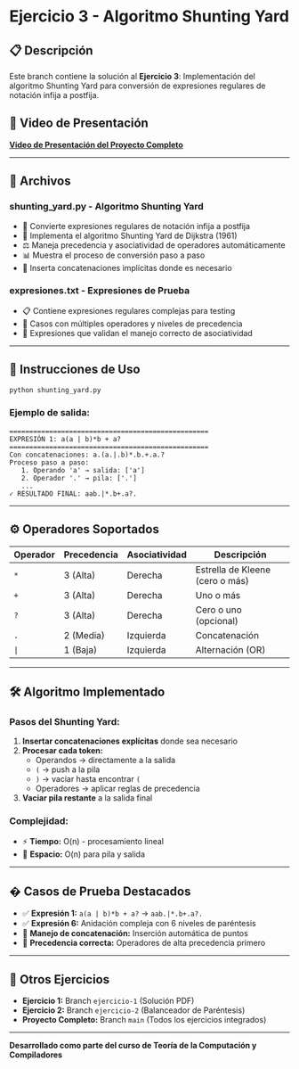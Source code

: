 # Ejercicio 3 - Algoritmo Shunting Yard

## 📋 Descripción
Este branch contiene la solución al **Ejercicio 3**: Implementación del algoritmo Shunting Yard para conversión de expresiones regulares de notación infija a postfija.

## 🎥 Video de Presentación
**[Video de Presentación del Proyecto Completo](https://youtu.be/DyzjnCa10WI)**

---

## 📁 Archivos

### **shunting_yard.py** - Algoritmo Shunting Yard
- 🔄 Convierte expresiones regulares de notación infija a postfija
- 🧠 Implementa el algoritmo Shunting Yard de Dijkstra (1961)
- ⚖️ Maneja precedencia y asociatividad de operadores automáticamente
- 📊 Muestra el proceso de conversión paso a paso
- 🔗 Inserta concatenaciones implícitas donde es necesario

### **expresiones.txt** - Expresiones de Prueba
- 📋 Contiene expresiones regulares complejas para testing
- 🧪 Casos con múltiples operadores y niveles de precedencia
- 🎯 Expresiones que validan el manejo correcto de asociatividad

---

## 🚀 Instrucciones de Uso

```bash
python shunting_yard.py
```

### Ejemplo de salida:
```
==================================================
EXPRESIÓN 1: a(a | b)*b + a?
==================================================
Con concatenaciones: a.(a.|.b)*.b.+.a.?
Proceso paso a paso:
   1. Operando 'a' → salida: ['a']
   2. Operador '.' → pila: ['.']
   ...
✓ RESULTADO FINAL: aab.|*.b+.a?.
```

---

## ⚙️ Operadores Soportados

| Operador | Precedencia | Asociatividad | Descripción |
|----------|-------------|---------------|-------------|
| `*`      | 3 (Alta)    | Derecha       | Estrella de Kleene (cero o más) |
| `+`      | 3 (Alta)    | Derecha       | Uno o más |
| `?`      | 3 (Alta)    | Derecha       | Cero o uno (opcional) |
| `.`      | 2 (Media)   | Izquierda     | Concatenación |
| `\|`     | 1 (Baja)    | Izquierda     | Alternación (OR) |

---

## 🛠️ Algoritmo Implementado

### **Pasos del Shunting Yard:**
1. **Insertar concatenaciones explícitas** donde sea necesario
2. **Procesar cada token:**
   - Operandos → directamente a la salida
   - `(` → push a la pila
   - `)` → vaciar hasta encontrar `(`
   - Operadores → aplicar reglas de precedencia
3. **Vaciar pila restante** a la salida final

### **Complejidad:**
- ⚡ **Tiempo:** O(n) - procesamiento lineal
- 💾 **Espacio:** O(n) para pila y salida

---

## � Casos de Prueba Destacados

- ✅ **Expresión 1:** `a(a | b)*b + a?` → `aab.|*.b+.a?.`
- ✅ **Expresión 6:** Anidación compleja con 6 niveles de paréntesis
- 🔧 **Manejo de concatenación:** Inserción automática de puntos
- 🎪 **Precedencia correcta:** Operadores de alta precedencia primero

---

## 🔗 Otros Ejercicios
- **Ejercicio 1:** Branch `ejercicio-1` (Solución PDF)
- **Ejercicio 2:** Branch `ejercicio-2` (Balanceador de Paréntesis)
- **Proyecto Completo:** Branch `main` (Todos los ejercicios integrados)

---
**Desarrollado como parte del curso de Teoría de la Computación y Compiladores**

